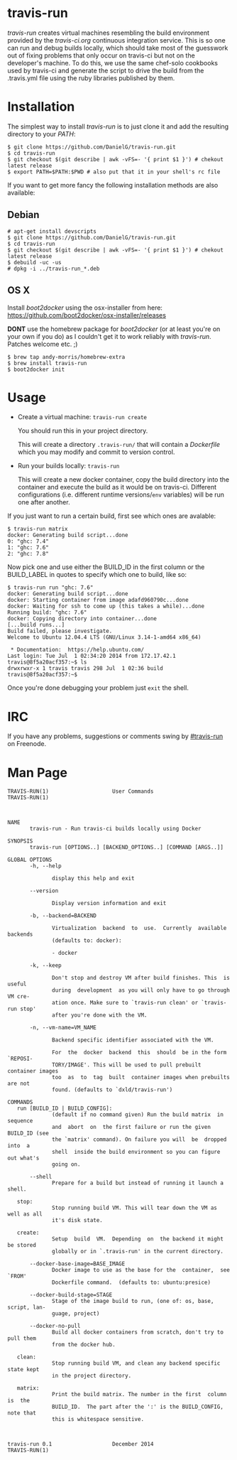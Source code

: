 travis-run
==========

*travis-run* creates virtual machines resembling the build environment provided
by the *travis-ci.org* continuous integration service. This is so one can run
and debug builds locally, which should take most of the guesswork out of fixing
problems that only occur on travis-ci but not on the developer's machine. To do
this, we use the same chef-solo cookbooks used by travis-ci and generate the
script to drive the build from the .travis.yml file using the ruby libraries
published by them.

Installation
============

The simplest way to install *travis-run* is to just clone it and add the
resulting directory to your *PATH*:

```
$ git clone https://github.com/DanielG/travis-run.git
$ cd travis-run
$ git checkout $(git describe | awk -vFS=- '{ print $1 }') # chekout latest release
$ export PATH=$PATH:$PWD # also put that it in your shell's rc file
```

If you want to get more fancy the following installation methods are also
available:

Debian
------

```
# apt-get install devscripts
$ git clone https://github.com/DanielG/travis-run.git
$ cd travis-run
$ git checkout $(git describe | awk -vFS=- '{ print $1 }') # chekout latest release
$ debuild -uc -us
# dpkg -i ../travis-run_*.deb
```

OS X
----

Install *boot2docker* using the osx-installer from here: https://github.com/boot2docker/osx-installer/releases

**DONT** use the homebrew package for *boot2docker* (or at least you're on your
  own if you do) as I couldn't get it to work reliably with
  *travis-run*. Patches welcome etc. ;)

```
$ brew tap andy-morris/homebrew-extra
$ brew install travis-run
$ boot2docker init
```

Usage
=====

- Create a virtual machine: `travis-run create`

  You should run this in your project directory.

  This will create a directory `.travis-run/` that will contain a *Dockerfile*
  which you may modify and commit to version control.

- Run your builds locally: `travis-run`

  This will create a new docker container, copy the build directory into the
  container and execute the build as it would be on travis-ci. Different
  configurations (i.e. different runtime versions/`env` variables) will be run
  one after another.

If you just want to run a certain build, first see which ones are avalable:

```
$ travis-run matrix
docker: Generating build script...done
0: "ghc: 7.4"
1: "ghc: 7.6"
2: "ghc: 7.8"
```

Now pick one and use either the BUILD_ID in the first column or the BUILD_LABEL
in quotes to specify which one to build, like so:

```
$ travis-run run "ghc: 7.6"
docker: Generating build script...done
docker: Starting container from image adafd960790c...done
docker: Waiting for ssh to come up (this takes a while)...done
Running build: "ghc: 7.6"
docker: Copying directory into container...done
[...build runs...]
Build failed, please investigate.
Welcome to Ubuntu 12.04.4 LTS (GNU/Linux 3.14-1-amd64 x86_64)

 * Documentation:  https://help.ubuntu.com/
Last login: Tue Jul  1 02:34:20 2014 from 172.17.42.1
travis@8f5a20acf357:~$ ls
drwxrwxr-x 1 travis travis 298 Jul  1 02:36 build
travis@8f5a20acf357:~$
```

Once you're done debugging your problem just `exit` the shell.

IRC
===

If you have any problems, suggestions or comments swing by
[#travis-run](irc://chat.freenode.net/trais-run) on Freenode.

Man Page
========
```
TRAVIS-RUN(1)                    User Commands                   TRAVIS-RUN(1)



NAME
       travis-run - Run travis-ci builds locally using Docker

SYNOPSIS
       travis-run [OPTIONS..] [BACKEND_OPTIONS..] [COMMAND [ARGS..]]

GLOBAL OPTIONS
       -h, --help

              display this help and exit

       --version

              Display version information and exit

       -b, --backend=BACKEND

              Virtualization  backend  to  use.  Currently  available backends
              (defaults to: docker):

              - docker

       -k, --keep

              Don't stop and destroy VM after build finishes. This  is  useful
              during  development  as you will only have to go through VM cre‐
              ation once. Make sure to `travis-run clean' or `travis-run stop'
              after you're done with the VM.

       -n, --vm-name=VM_NAME

              Backend specific identifier associated with the VM.

              For  the  docker  backend  this  should  be in the form `REPOSI‐
              TORY/IMAGE'. This will be used to pull prebuilt container images
              too  as  to  tag  built  container images when prebuilts are not
              found. (defaults to `dxld/travis-run')

COMMANDS
   run [BUILD_ID | BUILD_CONFIG]:
              (default if no command given) Run the build matrix  in  sequence
              and  abort  on  the first failure or run the given BUILD_ID (see
              the `matrix' command). On failure you will  be  dropped  into  a
              shell  inside the build environment so you can figure out what's
              going on.

       --shell
              Prepare for a build but instead of running it launch a shell.

   stop:
              Stop running build VM. This will tear down the VM as well as all
              it's disk state.

   create:
              Setup  build  VM.  Depending  on  the backend it might be stored
              globally or in `.travis-run' in the current directory.

       --docker-base-image=BASE_IMAGE
              Docker image to use as the base for the  container,  see  `FROM'
              Dockerfile command.  (defaults to: ubuntu:presice)

       --docker-build-stage=STAGE
              Stage of the image build to run, (one of: os, base, script, lan‐
              guage, project)

       --docker-no-pull
              Build all docker containers from scratch, don't try to pull them
              from the docker hub.

   clean:
              Stop running build VM, and clean any backend specific state kept
              in the project directory.

   matrix:
              Print the build matrix. The number in the first  column  is  the
              BUILD_ID.  The part after the ':' is the BUILD_CONFIG, note that
              this is whitespace sensitive.



travis-run 0.1                   December 2014                   TRAVIS-RUN(1)
```
